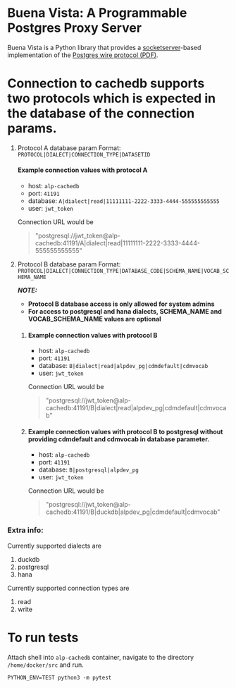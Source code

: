 # Buena Vista: A Programmable Postgres Proxy Server

Buena Vista is a Python library that provides a [socketserver](https://docs.python.org/3/library/socketserver.html)-based implementation
of the [Postgres wire protocol (PDF)](https://beta.pgcon.org/2014/schedule/attachments/330_postgres-for-the-wire.pdf).

# Connection to cachedb supports two protocols which is expected in the database of the connection params.

1. Protocol A database param Format: `PROTOCOL|DIALECT|CONNECTION_TYPE|DATASETID`

   #### Example connection values with protocol A

   - host: `alp-cachedb`
   - port: `41191`
   - database: `A|dialect|read|11111111-2222-3333-4444-555555555555`
   - user: `jwt_token`

   Connection URL would be

   > "postgresql://jwt_token@alp-cachedb:41191/A|dialect|read|11111111-2222-3333-4444-555555555555"

2. Protocol B database param Format: `PROTOCOL|DIALECT|CONNECTION_TYPE|DATABASE_CODE|SCHEMA_NAME|VOCAB_SCHEMA_NAME`

   **_NOTE:_**

   - **Protocol B database access is only allowed for system admins**
   - **For access to postgresql and hana dialects, SCHEMA_NAME and VOCAB_SCHEMA_NAME values are optional**

   1. #### Example connection values with protocol B

      - host: `alp-cachedb`
      - port: `41191`
      - database: `B|dialect|read|alpdev_pg|cdmdefault|cdmvocab`
      - user: `jwt_token`

      Connection URL would be

      > "postgresql://jwt_token@alp-cachedb:41191/B|dialect|read|alpdev_pg|cdmdefault|cdmvocab"

   2. #### Example connection values with protocol B to postgresql without providing cdmdefault and cdmvocab in database parameter.

      - host: `alp-cachedb`
      - port: `41191`
      - database: `B|postgresql|alpdev_pg`
      - user: `jwt_token`

      Connection URL would be

      > "postgresql://jwt_token@alp-cachedb:41191/B|duckdb|alpdev_pg|cdmdefault|cdmvocab"

### Extra info:

Currently supported dialects are

1. duckdb
2. postgresql
3. hana

Currently supported connection types are

1. read
2. write

# To run tests

Attach shell into `alp-cachedb` container, navigate to the directory `/home/docker/src` and run.

```
PYTHON_ENV=TEST python3 -m pytest
```
